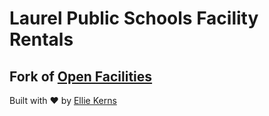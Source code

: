 # Laurel Public Schools Facility Rentals

## Fork of [Open Facilities](https://github.com/biohackerellie/OpenFacilities)



Built with ❤️ by [Ellie Kerns](https://epklabs.com)


